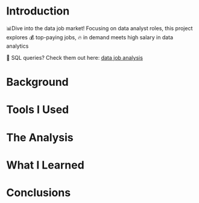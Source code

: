 # Introduction
📊Dive into the data job market! Focusing on data analyst roles, this project explores 💰 top-paying jobs, 🔥 in demand meets high salary in data analytics

🔎 SQL queries? Check them out here: [data job analysis]()

# Background
# Tools I Used
# The Analysis
# What I Learned
# Conclusions
